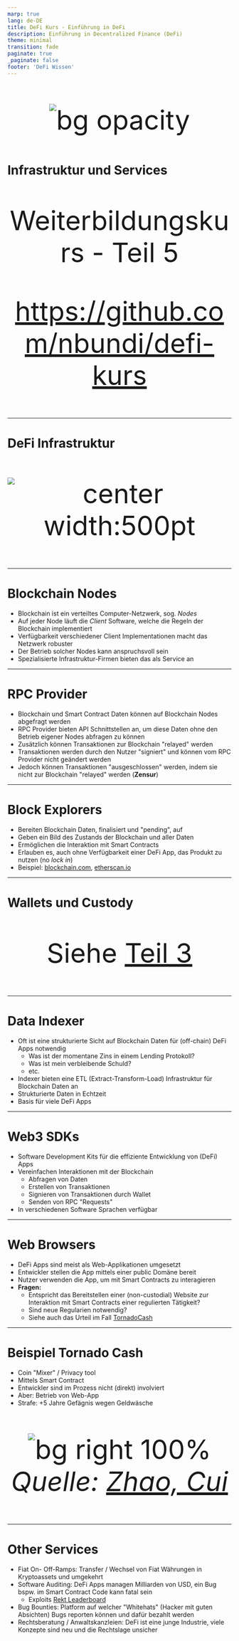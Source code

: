 ```yaml
---
marp: true
lang: de-DE
title: DeFi Kurs - Einführung in DeFi
description: Einführung in Decentralized Finance (DeFi)
theme: minimal
transition: fade
paginate: true
_paginate: false
footer: 'DeFi Wissen'
---
```


<!-- _class: lead -->

![bg opacity](./assets/gradient.jpg)

# <!--fit--> Infrastruktur und Services

Weiterbildungskurs - Teil 5

https://github.com/nbundi/defi-kurs


<!-- This is presenter note. You can write down notes through HTML comment. -->

---

# DeFi Infrastruktur

![center width:500pt](./assets/defi-infrastructure.png)

---

# Blockchain Nodes

- Blockchain ist ein verteiltes Computer-Netzwerk, sog. _Nodes_
- Auf jeder Node läuft die _Client_ Software, welche die Regeln der Blockchain implementiert
- Verfügbarkeit verschiedener Client Implementationen macht das Netzwerk robuster
- Der Betrieb solcher Nodes kann anspruchsvoll sein
- Spezialisierte Infrastruktur-Firmen bieten das als Service an

---

# RPC Provider

- Blockchain und Smart Contract Daten können auf Blockchain Nodes abgefragt werden
- RPC Provider bieten API Schnittstellen an, um diese Daten ohne den Betrieb eigener Nodes abfragen zu können
- Zusätzlich können Transaktionen zur Blockchain "relayed" werden
- Transaktionen werden durch den Nutzer "signiert" und können vom RPC Provider nicht geändert werden
- Jedoch können Transaktionen "ausgeschlossen" werden, indem sie nicht zur Blockchain "relayed" werden (__Zensur__)

---

# Block Explorers

- Bereiten Blockchain Daten, finalisiert und "pending", auf
- Geben ein Bild des Zustands der Blockchain und aller Daten
- Ermöglichen die Interaktion mit Smart Contracts
- Erlauben es, auch ohne Verfügbarkeit einer DeFi App, das Produkt zu nutzen (no _lock in_)
- Beispiel: [blockchain.com](https://www.blockchain.com/explorer),  [etherscan.io](https://etherscan.io)

---

# Wallets und Custody

<style scoped>p{font-size: 60px; text-align: center;}</style>

Siehe [Teil 3](./defi-wallets.md)

---

# Data Indexer

- Oft ist eine strukturierte Sicht auf Blockchain Daten für (off-chain) DeFi Apps notwendig
    - Was ist der momentane Zins in einem Lending Protokoll?
    - Was ist mein verbleibende Schuld?
    - etc.
- Indexer bieten eine ETL (Extract-Transform-Load) Infrastruktur für Blockchain Daten an
- Strukturierte Daten in Echtzeit
- Basis für viele DeFi Apps

---

# Web3 SDKs

- Software Development Kits für die effiziente Entwicklung von (DeFi) Apps
- Vereinfachen Interaktionen mit der Blockchain
    - Abfragen von Daten
    - Erstellen von Transaktionen
    - Signieren von Transaktionen durch Wallet
    - Senden von RPC "Requests"
- In verschiedenen Software Sprachen verfügbar

---

# Web Browsers

- DeFi Apps sind meist als Web-Applikationen umgesetzt
- Entwickler stellen die App mittels einer public Domäne bereit
- Nutzer verwenden die App, um mit Smart Contracts zu interagieren
- __Fragen:__ 
    - Entspricht das Bereitstellen einer (non-custodial) Website zur Interaktion mit Smart Contracts einer regulierten Tätigkeit?
    - Sind neue Regularien notwendig?
    - Siehe auch das Urteil im Fall [TornadoCash](https://www.wired.com/story/tornado-cash-developer-found-guilty-of-laundering-crypto)

---

# Beispiel Tornado Cash

- Coin "Mixer" / Privacy tool
- Mittels Smart Contract
- Entwickler sind im Prozess nicht (direkt) involviert
- Aber: Betrieb von Web-App
- Strafe: +5 Jahre Gefägnis wegen Geldwäsche

![bg right 100%](./assets/tornado-cash.png)
_Quelle: [Zhao, Cui](https://link.springer.com/chapter/10.1007/978-981-16-9229-1_2)_

---

# Other Services

- Fiat On- Off-Ramps: Transfer / Wechsel von Fiat Währungen in Kryptoassets und umgekehrt
- Software Auditing: DeFi Apps managen Milliarden von USD, ein Bug bspw. im Smart Contract Code kann fatal sein
    - Exploits [Rekt Leaderboard](https://rekt.news/leaderboard/)
- Bug Bounties: Platform auf welcher "Whitehats" (Hacker mit guten Absichten) Bugs reporten können und dafür bezahlt werden
- Rechtsberatung / Anwaltskanzleien: DeFi ist eine junge Industrie, viele Konzepte sind neu und die Rechtslage unsicher